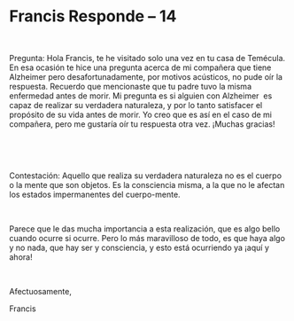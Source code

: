 #  Francis Responde – 14



&nbsp;  







Pregunta: Hola Francis, te&nbsp;he visitado solo una vez en tu casa de Tem&eacute;cula. En esa ocasi&oacute;n te hice una pregunta acerca de mi compa&ntilde;era que tiene Alzheimer pero&nbsp;desafortunadamente, por motivos ac&uacute;sticos, no pude o&iacute;r la respuesta. Recuerdo que mencionaste que tu padre tuvo la misma enfermedad antes de morir. Mi pregunta es si alguien con Alzheimer&nbsp;&nbsp;es capaz de realizar su verdadera naturaleza, y por lo tanto satisfacer el prop&oacute;sito de su vida antes de morir. Yo creo que es as&iacute; en el caso de mi compa&ntilde;era, pero me gustar&iacute;a o&iacute;r tu respuesta otra vez. &iexcl;Muchas gracias!





&nbsp;





&nbsp;





Contestaci&oacute;n: Aquello que realiza su verdadera naturaleza no es el cuerpo o la mente que son objetos. Es la consciencia misma, a la que no le afectan los estados impermanentes del cuerpo-mente.





&nbsp;





Parece que le das mucha importancia a esta realizaci&oacute;n, que es algo bello cuando ocurre si ocurre. Pero lo m&aacute;s maravilloso de todo, es que haya algo y no nada, que hay ser y consciencia, y esto est&aacute; ocurriendo ya &iexcl;aqu&iacute; y ahora!





&nbsp;





Afectuosamente,








Francis





&nbsp;









